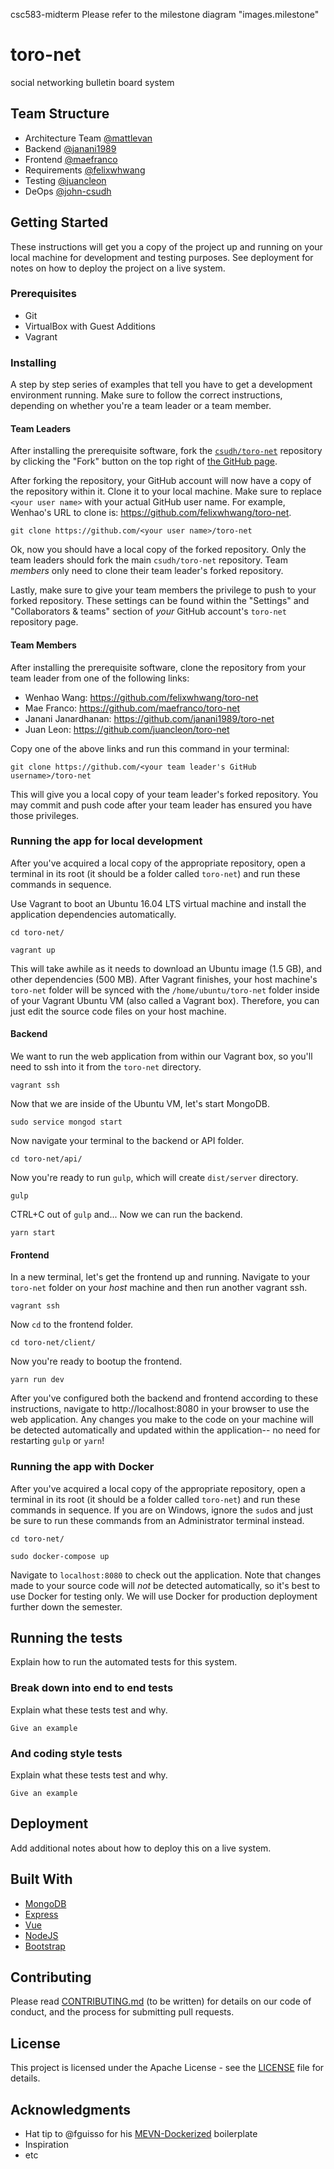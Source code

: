 csc583-midterm
Please refer to the milestone diagram "images.milestone"

# toro-net

social networking bulletin board system

## Team Structure

- Architecture Team [@mattlevan](https://github.com/mattlevan)
- Backend [@janani1989](https://github.com/janani1989)
- Frontend [@maefranco](https://github.com/maefranco)
- Requirements [@felixwhwang](https://github.com/felixwhwang)
- Testing [@juancleon](https://github.com/juancleon)
- DeOps [@john-csudh](https://github.com/john-csudh)

## Getting Started

These instructions will get you a copy of the project up and running on your local machine
for development and testing purposes. See deployment for notes on how to deploy the project
on a live system.

### Prerequisites

* Git
* VirtualBox with Guest Additions
* Vagrant

### Installing

A step by step series of examples that tell you have to get a development environment running. Make sure to
follow the correct instructions, depending on whether you're a team leader or a team member.

#### Team Leaders

After installing the prerequisite software, fork the [`csudh/toro-net`](https://github.com/csudh/toro-net)
repository by clicking the "Fork" button on the top right of [the GitHub page](https://github.com/csudh/toro-net).  

After forking the repository, your GitHub account will now have a copy of the repository within it. Clone it to
your local machine. Make sure to replace `<your user name>` with your actual GitHub user name. For example, Wenhao's
URL to clone is: https://github.com/felixwhwang/toro-net.
```
git clone https://github.com/<your user name>/toro-net
```

Ok, now you should have a local copy of the forked repository. Only the team leaders should fork the main
`csudh/toro-net` repository. Team *members* only need to clone their team leader's forked repository.  

Lastly, make sure to give your team members the privilege to push to your forked repository. These settings can be
found within the "Settings" and "Collaborators & teams" section of *your* GitHub account's `toro-net` repository page.

#### Team Members

After installing the prerequisite software, clone the repository from your team leader from one of the following links:
* Wenhao Wang: https://github.com/felixwhwang/toro-net
* Mae Franco: https://github.com/maefranco/toro-net
* Janani Janardhanan: https://github.com/janani1989/toro-net
* Juan Leon: https://github.com/juancleon/toro-net

Copy one of the above links and run this command in your terminal:
```
git clone https://github.com/<your team leader's GitHub username>/toro-net
```

This will give you a local copy of your team leader's forked repository. You may commit and push code after your team
leader has ensured you have those privileges.

### Running the app for local development

After you've acquired a local copy of the appropriate repository, open a terminal in its root (it
should be a folder called `toro-net`) and run these commands in sequence.  

Use Vagrant to boot an Ubuntu 16.04 LTS virtual machine and install the application dependencies automatically.
```
cd toro-net/
```
```
vagrant up
```

This will take awhile as it needs to download an Ubuntu image (1.5 GB), and other dependencies (500 MB). After
Vagrant finishes, your host machine's `toro-net` folder will be synced with the `/home/ubuntu/toro-net` folder
inside of your Vagrant Ubuntu VM (also called a Vagrant box). Therefore, you can just edit the source code files
on your host machine.  

#### Backend
We want to run the web application from within our Vagrant box, so you'll need to ssh into it from the `toro-net` directory.
```
vagrant ssh
```
Now that we are inside of the Ubuntu VM, let's start MongoDB.
```
sudo service mongod start
```
Now navigate your terminal to the backend or API folder.
```
cd toro-net/api/
```

Now you're ready to run `gulp`, which will create `dist/server` directory.
```
gulp
```
CTRL+C out of `gulp` and... Now we can run the backend.
```
yarn start
```

#### Frontend
In a new terminal, let's get the frontend up and running. Navigate to your `toro-net` folder on your *host* machine
and then run another vagrant ssh.
```
vagrant ssh
```
Now `cd` to the frontend folder.
```
cd toro-net/client/
```
Now you're ready to bootup the frontend.
```
yarn run dev
```

After you've configured both the backend and frontend according to these instructions, navigate to http://localhost:8080
in your browser to use the web application. Any changes you make to the code on your machine will be detected
automatically and updated within the application-- no need for restarting `gulp` or `yarn`!

### Running the app with Docker

After you've acquired a local copy of the appropriate repository, open a terminal in its root (it
should be a folder called `toro-net`) and run these commands in sequence. If you are on Windows, ignore the `sudo`s and
just be sure to run these commands from an Administrator terminal instead.  

```
cd toro-net/
```
```
sudo docker-compose up
```

Navigate to `localhost:8080` to check out the application. Note that changes made to your source code will *not* be
detected automatically, so it's best to use Docker for testing only. We will use Docker for production deployment further
down the semester.

## Running the tests

Explain how to run the automated tests for this system.

### Break down into end to end tests

Explain what these tests test and why.

```
Give an example
```

### And coding style tests

Explain what these tests test and why.

```
Give an example
```

## Deployment

Add additional notes about how to deploy this on a live system.

## Built With

* [MongoDB](https://mongodb.com)
* [Express](https://expressjs.com/)
* [Vue](https://vuejs.org)
* [NodeJS](https://nodejs.org)
* [Bootstrap](https://getbootstrap.com)

## Contributing

Please read [CONTRIBUTING.md](CONTRIBUTING.md) (to be written) for details on our code of conduct, and
the process for submitting pull requests.

## License

This project is licensed under the Apache License - see the [LICENSE](LICENSE) file for details.

## Acknowledgments

* Hat tip to @fguisso for his [MEVN-Dockerized](https://github.com/fguisso/MEVN-Dockerized) boilerplate
* Inspiration
* etc
